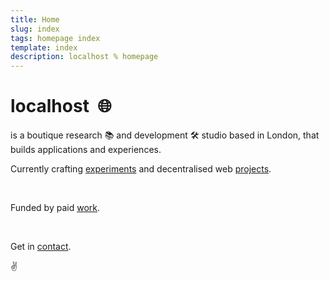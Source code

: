 ```yaml
---
title: Home
slug: index
tags: homepage index
template: index
description: localhost % homepage
---
```



<!-- <ul>
  <li><a href="/">L'Homme</a></li>
  <li><a href="/experiments">Exp</a></li>
  <li><a href="/work">Work</a></li>
</ul> -->

<h1>
  localhost&nbsp;
  <span aria-hidden="true">🌐</span>
</h1>

<p>
  is a boutique research <span aria-hidden="true">📚</span> and development <span aria-hidden="true">🛠</span> studio based in London, that builds applications and experiences.
</p>
<p>
  Currently crafting <a href="/experiments">experiments</a> and decentralised web <a href="/projects">projects</a>.
</p>

<br />

<p>
  Funded by paid <a href="/work">work</a>.
</p>

<br />

<p>
  Get in <a href="mailto:leslie@localhost.international?subject=Hello human&amp;body=Say something nice">contact</a>.
</p>

<p>
  <span aria-hidden="true">✌️</span>
</p>